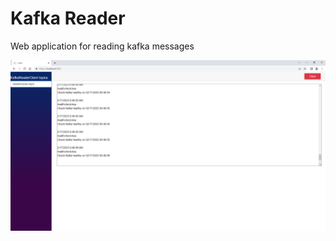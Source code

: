 # Kafka Reader

Web application for reading kafka messages

![](https://github.com/MatusGramblicka/KafkaReader/raw/master/Sample.png)
